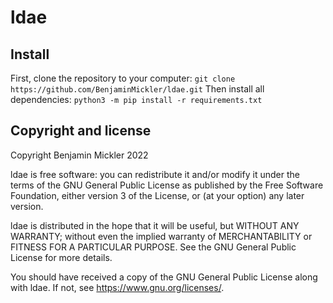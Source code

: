 # ldae
## Install
First, clone the repository to your computer:
`git clone https://github.com/BenjaminMickler/ldae.git`
Then install all dependencies:
`python3 -m pip install -r requirements.txt`

## Copyright and license
Copyright Benjamin Mickler 2022

ldae is free software: you can redistribute it and/or modify
it under the terms of the GNU General Public License as published by the Free
Software Foundation, either version 3 of the License, or (at your option) any
later version.

ldae is distributed in the hope that it will be useful, but
WITHOUT ANY WARRANTY; without even the implied warranty of MERCHANTABILITY or
FITNESS FOR A PARTICULAR PURPOSE. See the GNU General Public License for more
details.

You should have received a copy of the GNU General Public License along with
ldae. If not, see <https://www.gnu.org/licenses/>.